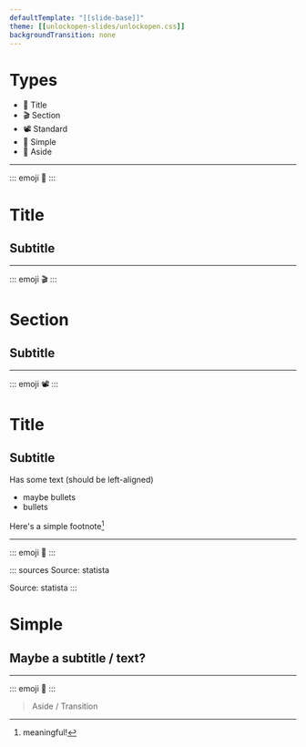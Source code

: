 ```yaml
---
defaultTemplate: "[[slide-base]]"
theme: [[unlockopen-slides/unlockopen.css]]
backgroundTransition: none
---
```


<!-- slide  id="types-index" class="theme-blue emoji-list" -->

# Types

- 🏁 Title
- 🎬 Section
- 📽 Standard
- 💬 Simple
- 💭 Aside

---

<!-- slide id="type-title" class="theme-blue" -->

::: emoji
🏁
:::

# Title

## Subtitle

---

<!-- slide id="type-section" class="theme-blue theme-accent slide-center" -->

::: emoji
🎬
:::

# Section

## Subtitle

---

<!-- slide id="type-standard" class="theme-blue" -->

::: emoji
📽
:::

# Title

## Subtitle

Has some text (should be left-aligned)

- maybe bullets
- bullets

Here's a simple footnote[^1]

[^1]: meaningful!

---

<!-- slide id="type-simple" class="theme-blue" -->

::: emoji
💬
:::

::: sources
Source: statista

Source: statista
:::

# Simple

## Maybe a subtitle / text?

---

<!-- slide id="type-aside" class="theme-blue" -->

::: emoji
💭
:::

> Aside / Transition
